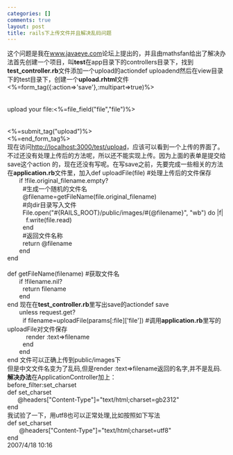 ```yaml
--- 
categories: []
comments: true
layout: post
title: rails下上传文件并且解决乱码问题
---
```

<div id="msgcns!4986F8F322CC617B!220" class="bvMsg">这个问题是我在<a href="http://www.javaeye.com/">www.javaeye.com</a>论坛上提出的，并且由mathsfan给出了解决办法首先创建一个项目，叫<strong>test</strong>在app目录下的controllers目录下，找到<strong>test_controller.rb</strong>文件添加一个upload的actiondef uploadend然后在view目录下的test目录下，创建一个<strong>upload.rhtml</strong>文件<%=form_tag({:action=>'save'},:multipart=>true)%><br><br/><br>upload your file:<%=file_field("file","file")%><br><br/><br><%=submit_tag("upload")%><br><%=end_form_tag%><br>现在访问<a href="http://localhost:3000/test/upload">http://localhost:3000/test/upload</a>，应该可以看到一个上传的界面了。不过还没有处理上传后的方法呢，所以还不能实现上传。因为上面的表单是提交给save这个action 的，现在还没有写呢。在写save之前，先要完成一些相关的方法在<strong>application.rb</strong>文件里，加入def uploadFile(file) #处理上传后的文件保存<br>       if !file.original_filename.empty? <br>         #生成一个随机的文件名 <br>         @filename=getFileName(file.original_filename) <br>         #向dir目录写入文件 <br>         File.open("#{RAILS_ROOT}/public/images/#{@filename}", "wb") do |f| <br>           f.write(file.read) <br>         end <br>         #返回文件名称<br>         return @filename <br>       end <br>end <br><br>def getFileName(filename) #获取文件名<br>       if !filename.nil? <br>         return filename <br>       end <br>end 现在在<strong>test_controller.rb</strong>里写出save的actiondef save <br>       unless request.get? <br>         if filename=uploadFile(params[:file]['file']) #调用<strong>application.rb</strong>里写的uploadFile对文件保存<br>           render :text=>filename <br>         end <br>       end <br>end 文件可以正确上传到public/images下 <br>但是中文文件名变为了乱码,但是render :text=>filename返回的名字,并不是乱码. <strong>解决办法</strong>在ApplicationController加上： <br>before_filter:set_charset <br>def set_charset <br>      @headers["Content-Type"]="text/html;charset=gb2312" <br>end <br>我试验了一下，用utf8也可以正常处理,比如按照如下写法 <br>def set_charset <br>       @headers["Content-Type"]="text/html;charset=utf8" <br>end </div>
<div class="footerLinks">2007/4/18 10:16 </div>
